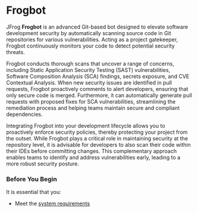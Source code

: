# Frogbot

JFrog **Frogbot** is an advanced Git-based bot designed to elevate software development security by automatically scanning source code in Git repositories for various vulnerabilities. Acting as a project gatekeeper, Frogbot continuously monitors your code to detect potential security threats.

Frogbot conducts thorough scans that uncover a range of concerns, including Static Application Security Testing (SAST) vulnerabilities, Software Composition Analysis (SCA) findings, secrets exposure, and CVE Contextual Analysis. When new security issues are identified in pull requests, Frogbot proactively comments to alert developers, ensuring that only secure code is merged. Furthermore, it can automatically generate pull requests with proposed fixes for SCA vulnerabilities, streamlining the remediation process and helping teams maintain secure and compliant dependencies.

Integrating Frogbot into your development lifecycle allows you to proactively enforce security policies, thereby protecting your project from the outset. While Frogbot plays a critical role in maintaining security at the repository level, it is advisable for developers to also scan their code within their IDEs before committing changes. This complementary approach enables teams to identify and address vulnerabilities early, leading to a more robust security posture.

### Before You Begin

It is essential that you:

* Meet the [system requirements](../#system-requirements)
